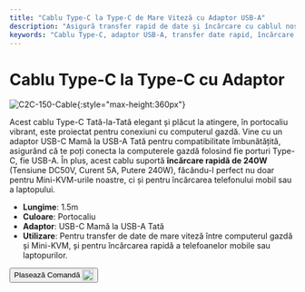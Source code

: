 ```yaml
---
title: "Cablu Type-C la Type-C de Mare Viteză cu Adaptor USB-A"
description: "Asigură transfer rapid de date și încărcare cu cablul nostru Type-C la Type-C de mare viteză, complet cu adaptor USB-A pentru versatilitate."
keywords: "Cablu Type-C, adaptor USB-A, transfer date rapid, încărcare rapidă"
---
```


# Cablu Type-C la Type-C cu Adaptor

![C2C-150-Cable](https://assets.openterface.com/images/product/part/OP-05-CABLE150-C2C.webp){:style="max-height:360px"}

Acest cablu Type-C Tată-la-Tată elegant și plăcut la atingere, în portocaliu vibrant, este proiectat pentru conexiuni cu computerul gazdă. Vine cu un adaptor USB-C Mamă la USB-A Tată pentru compatibilitate îmbunătățită, asigurând că te poți conecta la computerele gazdă folosind fie porturi Type-C, fie USB-A. În plus, acest cablu suportă **încărcare rapidă de 240W** (Tensiune DC50V, Curent 5A, Putere 240W), făcându-l perfect nu doar pentru Mini-KVM-urile noastre, ci și pentru încărcarea telefonului mobil sau a laptopului.

- **Lungime**: 1.5m
- **Culoare**: Portocaliu
- **Adaptor**: USB-C Mamă la USB-A Tată
- **Utilizare**: Pentru transfer de date de mare viteză între computerul gazdă și Mini-KVM, și pentru încărcarea rapidă a telefoanelor mobile sau laptopurilor.

<button class="md-button" onclick="window.location.href='https://shop.techxartisan.com/products/type-c-cable-with-usb-a-adapter-1-5m-4-11ft-240w-fast-charging-data-transfer-usb2-0'"> Plasează Comandă <img src="https://assets.openterface.com/images/trademark/txa.svg" alt="TxA Shop" style="vertical-align: middle; height: 20px;"></button>
